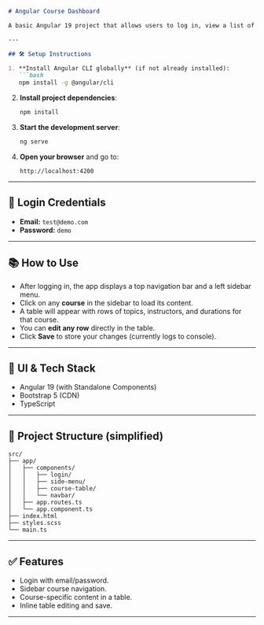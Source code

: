 
````markdown
# Angular Course Dashboard

A basic Angular 19 project that allows users to log in, view a list of courses, and edit course details using a responsive Bootstrap UI.

---

## 🛠 Setup Instructions

1. **Install Angular CLI globally** (if not already installed):
   ```bash
   npm install -g @angular/cli
````

2. **Install project dependencies**:

   ```bash
   npm install
   ```

3. **Start the development server**:

   ```bash
   ng serve
   ```

4. **Open your browser** and go to:

   ```
   http://localhost:4200
   ```

---

## 🔐 Login Credentials

* **Email:** `test@demo.com`
* **Password:** `demo`

---

## 📚 How to Use

* After logging in, the app displays a top navigation bar and a left sidebar menu.
* Click on any **course** in the sidebar to load its content.
* A table will appear with rows of topics, instructors, and durations for that course.
* You can **edit any row** directly in the table.
* Click **Save** to store your changes (currently logs to console).

---

## 🎨 UI & Tech Stack

* Angular 19 (with Standalone Components)
* Bootstrap 5 (CDN)
* TypeScript

---

## 📂 Project Structure (simplified)

```
src/
├── app/
│   ├── components/
│   │   ├── login/
│   │   ├── side-menu/
│   │   ├── course-table/
│   │   └── navbar/
│   ├── app.routes.ts
│   └── app.component.ts
├── index.html
├── styles.scss
└── main.ts
```

---

## ✅ Features

* Login with email/password.
* Sidebar course navigation.
* Course-specific content in a table.
* Inline table editing and save.

---
